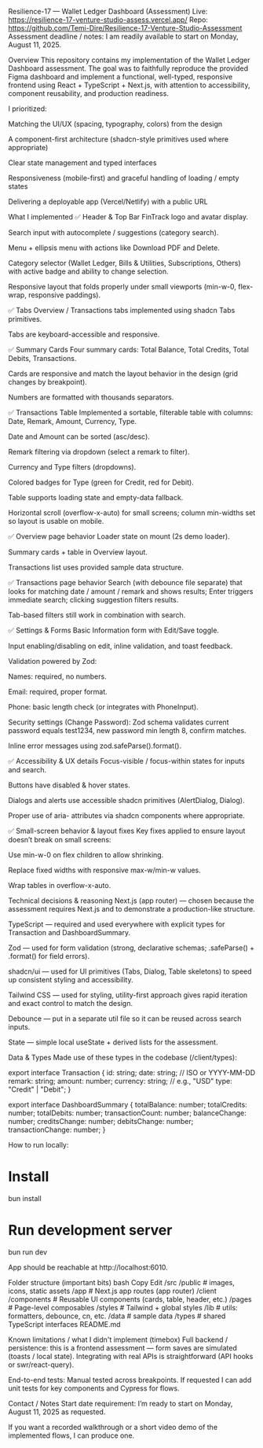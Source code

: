 Resilience-17 — Wallet Ledger Dashboard (Assessment)
Live: https://resilience-17-venture-studio-assess.vercel.app/
Repo: https://github.com/Temi-Dire/Resilience-17-Venture-Studio-Assessment
Assessment deadline / notes: I am readily available to start on Monday, August 11, 2025.

Overview
This repository contains my implementation of the Wallet Ledger Dashboard assessment. The goal was to faithfully reproduce the provided Figma dashboard and implement a functional, well-typed, responsive frontend using React + TypeScript + Next.js, with attention to accessibility, component reusability, and production readiness.

I prioritized:

Matching the UI/UX (spacing, typography, colors) from the design

A component-first architecture (shadcn-style primitives used where appropriate)

Clear state management and typed interfaces

Responsiveness (mobile-first) and graceful handling of loading / empty states

Delivering a deployable app (Vercel/Netlify) with a public URL

What I implemented
✅ Header & Top Bar
FinTrack logo and avatar display.

Search input with autocomplete / suggestions (category search).

Menu + ellipsis menu with actions like Download PDF and Delete.

Category selector (Wallet Ledger, Bills & Utilities, Subscriptions, Others) with active badge and ability to change selection.

Responsive layout that folds properly under small viewports (min-w-0, flex-wrap, responsive paddings).

✅ Tabs
Overview / Transactions tabs implemented using shadcn Tabs primitives.

Tabs are keyboard-accessible and responsive.

✅ Summary Cards
Four summary cards: Total Balance, Total Credits, Total Debits, Transactions.

Cards are responsive and match the layout behavior in the design (grid changes by breakpoint).

Numbers are formatted with thousands separators.

✅ Transactions Table
Implemented a sortable, filterable table with columns: Date, Remark, Amount, Currency, Type.

Date and Amount can be sorted (asc/desc).

Remark filtering via dropdown (select a remark to filter).

Currency and Type filters (dropdowns).

Colored badges for Type (green for Credit, red for Debit).

Table supports loading state and empty-data fallback.

Horizontal scroll (overflow-x-auto) for small screens; column min-widths set so layout is usable on mobile.

✅ Overview page behavior
Loader state on mount (2s demo loader).

Summary cards + table in Overview layout.

Transactions list uses provided sample data structure.

✅ Transactions page behavior
Search (with debounce file separate) that looks for matching date / amount / remark and shows results; Enter triggers immediate search; clicking suggestion filters results.

Tab-based filters still work in combination with search.

✅ Settings & Forms
Basic Information form with Edit/Save toggle.

Input enabling/disabling on edit, inline validation, and toast feedback.

Validation powered by Zod:

Names: required, no numbers.

Email: required, proper format.

Phone: basic length check (or integrates with PhoneInput).

Security settings (Change Password): Zod schema validates current password equals test1234, new password min length 8, confirm matches.

Inline error messages using zod.safeParse().format().

✅ Accessibility & UX details
Focus-visible / focus-within states for inputs and search.

Buttons have disabled & hover states.

Dialogs and alerts use accessible shadcn primitives (AlertDialog, Dialog).

Proper use of aria- attributes via shadcn components where appropriate.

✅ Small-screen behavior & layout fixes
Key fixes applied to ensure layout doesn’t break on small screens:

Use min-w-0 on flex children to allow shrinking.

Replace fixed widths with responsive max-w/min-w values.

Wrap tables in overflow-x-auto.

Technical decisions & reasoning
Next.js (app router) — chosen because the assessment requires Next.js and to demonstrate a production-like structure.

TypeScript — required and used everywhere with explicit types for Transaction and DashboardSummary.

Zod — used for form validation (strong, declarative schemas; .safeParse() + .format() for field errors).

shadcn/ui — used for UI primitives (Tabs, Dialog, Table skeletons) to speed up consistent styling and accessibility.

Tailwind CSS — used for styling, utility-first approach gives rapid iteration and exact control to match the design.

Debounce — put in a separate util file so it can be reused across search inputs.

State — simple local useState + derived lists for the assessment.

Data & Types
Made use of these types in the codebase (/client/types):

export interface Transaction {
  id: string;
  date: string; // ISO or YYYY-MM-DD
  remark: string;
  amount: number;
  currency: string; // e.g., "USD"
  type: "Credit" | "Debit";
}

export interface DashboardSummary {
  totalBalance: number;
  totalCredits: number;
  totalDebits: number;
  transactionCount: number;
  balanceChange: number;
  creditsChange: number;
  debitsChange: number;
  transactionChange: number;
}

How to run locally:
# Install
bun install

# Run development server
bun run dev

App should be reachable at http://localhost:6010.

Folder structure (important bits)
bash
Copy
Edit
/src
  /public              # images, icons, static assets
  /app                 # Next.js app routes (app router)
  /client
    /components        # Reusable UI components (cards, table, header, etc.)
    /pages             # Page-level composables
    /styles            # Tailwind + global styles
    /lib               # utils: formatters, debounce, cn, etc.
    /data              # sample data
    /types             # shared TypeScript interfaces
README.md

Known limitations / what I didn't implement (timebox)
Full backend / persistence: this is a frontend assessment — form saves are simulated (toasts / local state). Integrating with real APIs is straightforward (API hooks or swr/react-query).

End-to-end tests: Manual tested across breakpoints. If requested I can add unit tests for key components and Cypress for flows.

Contact / Notes
Start date requirement: I’m ready to start on Monday, August 11, 2025 as requested.

If you want a recorded walkthrough or a short video demo of the implemented flows, I can produce one.